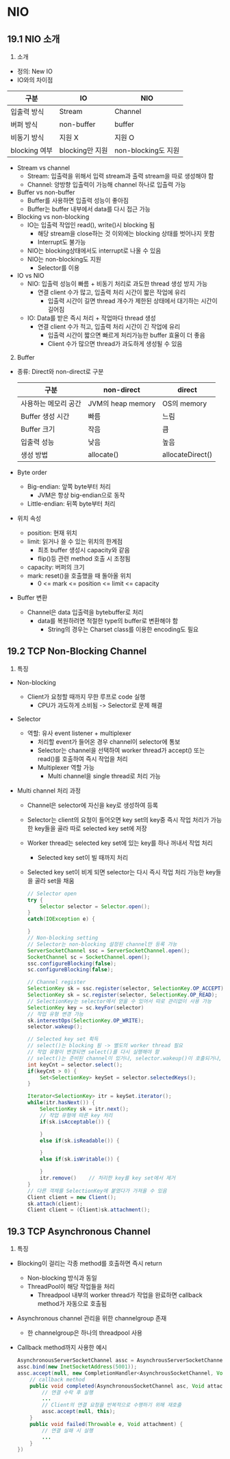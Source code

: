 # NIO

## 19.1 NIO 소개

1. 소개

* 정의: New IO
* IO와의 차이점

구분 | IO | NIO |
|---|---|---|
입출력 방식 | Stream | Channel |
버퍼 방식 | non-buffer | buffer |
비동기 방식 | 지원 X | 지원 O |
blocking 여부 | blocking만 지원 | non-blocking도 지원 |

* Stream vs channel
  * Stream: 입출력을 위해서 입력 stream과 출력 stream을 따로 생성해야 함
  * Channel: 양방향 입출력이 가능해 channel 하나로 입출력 가능
* Buffer vs non-buffer
  * Buffer를 사용하면 입출력 성능이 좋아짐
  * Buffer는 buffer 내부에서 data를 다시 접근 가능
* Blocking vs non-blocking
  * IO는 입출력 작업인 read(), write()시 blocking 됨
    * 해당 stream을 close하는 것 이외에는 blocking 상태를 벗어나지 못함
    * Interrupt도 불가능
  * NIO는 blocking상태에서도 interrupt로 나올 수 있음
  * NIO는 non-blocking도 지원
    * Selector를 이용
* IO vs NIO
  * NIO: 입출력 성능이 빠름 + 비동기 처리로 과도한 thread 생성 방지 가능
    * 연결 client 수가 많고, 입출력 처리 시간이 짧은 작업에 유리
      * 입출력 시간이 길면 thread 개수가 제한된 상태에서 대기하는 시간이 길어짐
  * IO: Data를 받은 즉시 처리 + 작업마다 thread 생성
    * 연결 client 수가 적고, 입출력 처리 시간이 긴 작업에 유리
      * 입출력 시간이 짧으면 빠르게 처리가능한 buffer 효율이 더 좋음
      * Client 수가 많으면 thread가 과도하게 생성될 수 있음

2. Buffer

* 종류: Direct와 non-direct로 구분

    구분 | non-direct | direct |
    |------|----|----|
    사용하는 메모리 공간 | JVM의 heap memory | OS의 memory |
    Buffer 생성 시간 | 빠름 | 느림 |
    Buffer 크기 | 작음 | 큼
    입출력 성능 | 낮음 | 높음
    생성 방법 | allocate() | allocateDirect()

* Byte order
  * Big-endian: 앞쪽 byte부터 처리
    * JVM은 항상 big-endian으로 동작
  * Little-endian: 뒤쪽 byte부터 처리

* 위치 속성
  * position: 현재 위치
  * limit: 읽거나 쓸 수 있는 위치의 한계점
    * 최초 buffer 생성시 capacity와 같음
    * flip()등 관련 method 호출 시 조정됨
  * capacity: 버퍼의 크기
  * mark: reset()을 호출했을 때 돌아올 위치
    * 0 <= mark <= position <= limit <= capacity

* Buffer 변환
  * Channel은 data 입출력을 bytebuffer로 처리
    * data를 복원하려면 적절한 type의 buffer로 변환해야 함
      * String의 경우는 Charset class를 이용한 encoding도 필요

## 19.2 TCP Non-Blocking Channel

1. 특징

* Non-blocking
  * Client가 요청할 때까지 무한 루프로 code 실행
    * CPU가 과도하게 소비됨 -> Selector로 문제 해결

* Selector
  * 역할: 유사 event listener + multiplexer
    * 처리할 event가 들어온 경우 channel이 selector에 통보
    * Selector는 channel을 선택하여 worker thread가 accept() 또는 read()를 호출하여 즉시 작업을 처리
    * Multiplexer 역할 가능
      * Multi channel을 single thread로 처리 가능

* Multi channel 처리 과정
  * Channel은 selector에 자신을 key로 생성하여 등록
  * Selector는 client의 요청이 들어오면 key set의 key중 즉시 작업 처리가 가능한 key들을 골라 따로 selected key set에 저장
  * Worker thread는 selected key set에 있는 key를 하나 꺼내서 작업 처리
    * Selected key set이 빌 때까지 처리
  * Selected key set이 비게 되면 selector는 다시 즉시 작업 처리 가능한 key들을 골라 set을 채움

    ```Java
    // Selector open
    try {
        Selector selector = Selector.open();
    }
    catch(IOException e) {

    }
    // Non-blocking setting
    // Selector는 non-blocking 설정된 channel만 등록 가능
    ServerSocketChannel ssc = ServerSocketChannel.open();
    SocketChannel sc = SocketChannel.open();
    ssc.configureBlocking(false);
    sc.configureBlocking(false);

    // Channel register
    SelectionKey sk = ssc.register(selector, SelectionKey.OP_ACCEPT);
    SelectionKey sk = sc.register(selector, SelectionKey.OP_READ);
    // SelectionKey는 selector에서 얻을 수 있어서 따로 관리없이 사용 가능
    SelectionKey key = sc.keyFor(selector)
    // 작업 유형 변경 가능
    sk.interestOps(SelectionKey.OP_WRITE);
    selector.wakeup();
    
    // Selected key set 획득
    // select()는 blocking 됨 -> 별도의 worker thread 필요
    // 작업 유형이 변경되면 select()를 다시 실행해야 함
    // select()는 준비된 channel이 있거나, selector.wakeup()이 호출되거나, select()를 호출한 thread가 interrupt되면 return 함
    int keyCnt = selector.select();
    if(keyCnt > 0) {
        Set<SelectionKey> keySet = selector.selectedKeys();
    }

    Iterator<SelectionKey> itr = keySet.iterator();
    while(itr.hasNext()) {
        SelectionKey sk = itr.next();
        // 작업 유형에 따른 key 처리
        if(sk.isAcceptable()) {

        }
        else if(sk.isReadable()) {

        }
        else if(sk.isWritable()) {

        }
        itr.remove()    // 처리한 key를 key set에서 제거
    }
    // 다른 객체를 SelectionKey에 붙였다가 가져올 수 있음
    Client client = new Client();
    sk.attach(client);
    Client client = (Client)sk.attachment();
    ```

## 19.3 TCP Asynchronous Channel

1. 특징

* Blocking이 걸리는 각종 method를 호출하면 즉시 return
  * Non-blocking 방식과 동일
  * ThreadPool이 해당 작업들을 처리
    * Threadpool 내부의 worker thread가 작업을 완료하면 callback method가 자동으로 호출됨
* Asynchronous channel 관리을 위한 channelgroup 존재
  * 한 channelgroup은 하나의 threadpool 사용
* Callback method까지 사용한 예시

    ```Java
    AsynchronousServerSocketChannel assc = AsynchrousServerSocketChannel.open();
    assc.bind(new InetSocketAddress(5001));
    assc.accept(null, new CompletionHandler<AsynchrousSocketChannel, Void>() {
        // callback method
        public void completed(AsynchronousSocketChannel asc, Void attachment) {
            // 연결 수락 후 실행
            ...
            // Client의 연결 요청을 반복적으로 수행하기 위해 재호출
            assc.accept(null, this);
        }
        public void failed(Throwable e, Void attachment) {
            // 연결 실패 시 실행
            ...
        }
    })
    ```
